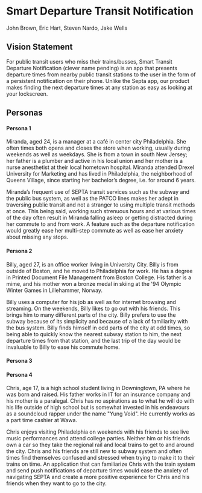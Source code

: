 # Smart Departure Transit Notification
John Brown, Eric Hart, Steven Nardo, Jake Wells

## Vision Statement
For public transit users who miss their trains/busses, Smart Transit Departure Notification (clever name pending) is an app that presents departure times from nearby public transit stations to the user in the form of a persistent notification on their phone. Unlike the Septa app, our product makes finding the next departure times at any station as easy as looking at your lockscreen.

## Personas

#### Persona 1
Miranda, aged 24, is a manager at a café in center city Philadelphia. She often times both opens and closes the store when working, usually during weekends as well as weekdays. She is from a town in south New Jersey; her father is a plumber and active in his local union and her mother is a nurse anesthetist at their local hometown hospital. Miranda attended Drexel University for Marketing and has lived in Philadelphia, the neighborhood of Queens Village, since starting her bachelor’s degree, i.e. for around 6 years.

Miranda’s frequent use of SEPTA transit services such as the subway and the public bus system, as well as the PATCO lines makes her adept in traversing public transit and not a stranger to using multiple transit methods at once. This being said, working such strenuous hours and at various times of the day often result in Miranda falling asleep or getting distracted during her commute to and from work. A feature such as the departure notification would greatly ease her multi-step commute as well as ease her anxiety about missing any stops.

#### Persona 2
Billy, aged 27, is an office worker living in University City. Billy is from outside of Boston, and he moved to Philadelphia for work. He has a degree in Printed Document File Management from Boston College. His father is a mime, and his mother won a bronze medal in skiing at the '94 Olympic Winter Games in Lillehammer, Norway.

Billy uses a computer for his job as well as for internet browsing and streaming. On the weekends, Billy likes to go out with his friends. This brings him to many different parts of the city. Billy prefers to use the subway because of its simplicity and because of a lack of familiarity with the bus system. Billy finds himself in odd parts of the city at odd times, so being able to quickly know the nearest subway station to him, the next departure times from that station, and the last trip of the day would be invaluable to Billy to ease his commute home.

#### Persona 3

#### Persona 4

Chris, age 17, is a high school student living in Downingtown, PA where he was born and raised. His father works in IT for an insurance company and his mother is a paralegal. Chris has no aspirations as to what he will do with his life outside of high school but is somewhat invested in his endeavours as a soundcloud rapper under the name "Yung Void". He currently works as a part time cashier at Wawa.

Chris enjoys visiting Philadelphia on weekends with his friends to see live music performances and attend college parties. Neither him or his friends own a car so they take the regional rail and local trains to get to and around the city. Chris and his friends are still new to subway system and often times find themselves confused and stressed when trying to make it to their trains on time. An application that can familiarize Chris with the train system and send push notifications of departure times would ease the anxiety of navigating SEPTA and create a more positive experience for Chris and his friends when they want to go to the city.
